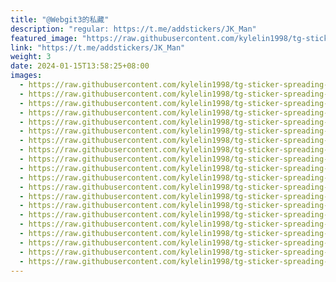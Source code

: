```yaml
---
title: "@Webgit3的私藏"
description: "regular: https://t.me/addstickers/JK_Man"
featured_image: "https://raw.githubusercontent.com/kylelin1998/tg-sticker-spreading-worldwide-images/main/img/dbbf05b6-4e3b-4b76-bf7c-bce848ed7847.jpg"
link: "https://t.me/addstickers/JK_Man"
weight: 3
date: 2024-01-15T13:58:25+08:00
images:
  - https://raw.githubusercontent.com/kylelin1998/tg-sticker-spreading-worldwide-images/main/img/dbbf05b6-4e3b-4b76-bf7c-bce848ed7847.jpg
  - https://raw.githubusercontent.com/kylelin1998/tg-sticker-spreading-worldwide-images/main/img/8e77faa5-687d-4a0c-a6a0-83422eea8d89.jpg
  - https://raw.githubusercontent.com/kylelin1998/tg-sticker-spreading-worldwide-images/main/img/09237ee7-ac59-4c7c-8f17-fd71bf744649.jpg
  - https://raw.githubusercontent.com/kylelin1998/tg-sticker-spreading-worldwide-images/main/img/8bb70196-d19e-46f2-b981-59a00a1fc9a5.jpg
  - https://raw.githubusercontent.com/kylelin1998/tg-sticker-spreading-worldwide-images/main/img/f7648fea-9fa6-44bb-ae3c-1718d1f80f8c.jpg
  - https://raw.githubusercontent.com/kylelin1998/tg-sticker-spreading-worldwide-images/main/img/15edd1b1-2388-4b2c-934b-7e3a7f115c76.jpg
  - https://raw.githubusercontent.com/kylelin1998/tg-sticker-spreading-worldwide-images/main/img/e46caf6e-75ba-45a2-8a27-d67ca239e761.jpg
  - https://raw.githubusercontent.com/kylelin1998/tg-sticker-spreading-worldwide-images/main/img/3c2d3784-3f92-481a-bc4c-d7d6bfd091f4.jpg
  - https://raw.githubusercontent.com/kylelin1998/tg-sticker-spreading-worldwide-images/main/img/f35c57b2-5def-4c51-8ddc-864f3cd37dfe.jpg
  - https://raw.githubusercontent.com/kylelin1998/tg-sticker-spreading-worldwide-images/main/img/44402c69-6e74-4843-bfe5-de1782a66d26.jpg
  - https://raw.githubusercontent.com/kylelin1998/tg-sticker-spreading-worldwide-images/main/img/065c6b22-2d41-4460-8d14-963a4bb2204f.jpg
  - https://raw.githubusercontent.com/kylelin1998/tg-sticker-spreading-worldwide-images/main/img/d7253583-4afa-4f76-9440-eea81be1c6bc.jpg
  - https://raw.githubusercontent.com/kylelin1998/tg-sticker-spreading-worldwide-images/main/img/fa19ede3-c0e9-41e9-bc81-35e1e17fa4cc.jpg
  - https://raw.githubusercontent.com/kylelin1998/tg-sticker-spreading-worldwide-images/main/img/ad67e81a-b5dc-435f-8b7e-ba54b6c87d06.jpg
  - https://raw.githubusercontent.com/kylelin1998/tg-sticker-spreading-worldwide-images/main/img/f16a8cad-bc5b-4012-9320-5141e676d88e.jpg
  - https://raw.githubusercontent.com/kylelin1998/tg-sticker-spreading-worldwide-images/main/img/99901460-2c40-4ce2-b661-ed82a14536e5.jpg
  - https://raw.githubusercontent.com/kylelin1998/tg-sticker-spreading-worldwide-images/main/img/3c933370-e56f-49f7-8faf-7c4257411c58.jpg
  - https://raw.githubusercontent.com/kylelin1998/tg-sticker-spreading-worldwide-images/main/img/d8cec42d-36c7-4cb4-9701-b9152d9f6b7f.jpg
  - https://raw.githubusercontent.com/kylelin1998/tg-sticker-spreading-worldwide-images/main/img/98a00edd-b4b6-4743-b24a-9347b5735233.jpg
  - https://raw.githubusercontent.com/kylelin1998/tg-sticker-spreading-worldwide-images/main/img/17e54b15-7e5d-4111-bf7f-94421b141635.jpg
---
```

